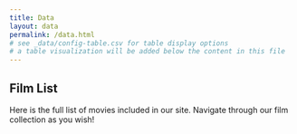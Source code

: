 ```yaml
---
title: Data
layout: data
permalink: /data.html
# see _data/config-table.csv for table display options
# a table visualization will be added below the content in this file
---
```


## Film List
Here is the full list of movies included in our site. Navigate through our film collection as you wish!
